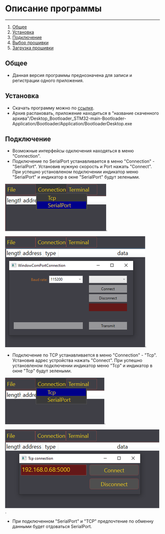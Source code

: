 # Описание программы
___
1. [Общее](#общее)
2. [Установка](#установка)
3. [Подключение](#подключение)
4. [Выбор прошивки](#выбор-прошивки)
5. [Загрузка прошивки](#загрузка-прошивки)

## Общее
- Данная версия программы преднозначена для записи и регистрации одного приложения.

## Установка
- Скачать программу можно по [ссылке](https://gitlab.adani.by:2443/rekuts/Desktop_Bootloader_STM32/-/archive/main/Desktop_Bootloader_STM32-main.zip?path=Bootloader/Application).
- Архив распаковать, приложение находиться в "название скаченного архива"/Desktop_Bootloader_STM32-main-Bootloader-Application/Bootloader/Application/BootloaderDesktop.exe

## Подключение
- Возможные интерфейсы одключения находяться в меню "Connection".
- Подключение по SerialPort устанавливается в меню "Connection" - "SerialPort". Установив нужную скорость и Port нажать "Connect". При успешно установленом подключении индикатор меню "SerialPort" и индикатор в окне "SerialPort" будут зелеными.

![меню Connection](/Images/Screenshot_7.png).

![меню Connection-SerialPort](/Images/Screenshot_3.png).

- Подключение по TCP устанавливается в меню "Connection" - "Tcp". Установив адрес устройства нажать "Connect". При успешно установленом подключении индикатор меню "Tcp" и индикатор в окне "Tcp" будут зелеными.

![меню Connection](/Images/Screenshot_6.png).

![меню Connection-Tcp](/Images/Screenshot_5.png).

- При подключенном "SerialPort" и "TCP" предпочтение по обменну данными будет отдоваться SerialPort.
